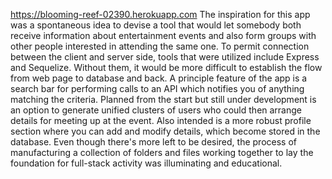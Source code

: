 https://blooming-reef-02390.herokuapp.com
The inspiration for this app was a spontaneous idea to devise a tool that would let somebody both receive information about entertainment events and also form groups with other people interested in attending the same one. To permit connection between the client and server side, tools that were utilized include Express and Sequelize. Without them, it would be more difficult to establish the flow from web page to database and back. 
A principle feature of the app is a search bar for performing calls to an API which notifies you of anything matching the criteria. Planned from the start but still under development is an option to generate unified clusters of users who could then arrange details for meeting up at the event. Also intended is a more robust profile section where you can add and modify details, which become stored in the database. Even though there's more left to be desired, the process of manufacturing a collection of folders and files working together to lay the foundation for full-stack activity was illuminating and educational. 
